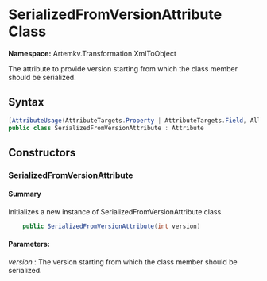 # SerializedFromVersionAttribute Class

**Namespace:** Artemkv.Transformation.XmlToObject

The attribute to provide version starting from which the class member should be serialized.

## Syntax

```csharp
[AttributeUsage(AttributeTargets.Property | AttributeTargets.Field, AllowMultiple = false, Inherited = true)]
public class SerializedFromVersionAttribute : Attribute
```

## Constructors

### SerializedFromVersionAttribute

#### Summary

Initializes a new instance of SerializedFromVersionAttribute class.

```csharp
	public SerializedFromVersionAttribute(int version)
```

#### Parameters:

_version_
: The version starting from which the class member should be serialized.